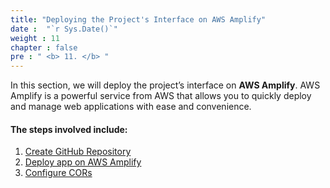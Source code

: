 ```yaml
---
title: "Deploying the Project's Interface on AWS Amplify"
date :  "`r Sys.Date()`" 
weight : 11
chapter : false
pre : " <b> 11. </b> "
---
```



In this section, we will deploy the project’s interface on **AWS Amplify**. AWS Amplify is a powerful service from AWS that allows you to quickly deploy and manage web applications with ease and convenience.

#### The steps involved include:

1. [Create GitHub Repository](11.1.GihubSetup/)
2. [Deploy app on AWS Amplify](11.2.AWSAmpify/)
3. [Configure CORs](11.3.CORsConfig/)